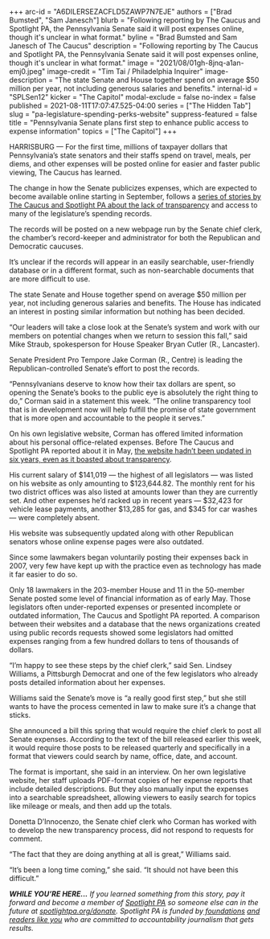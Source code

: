 +++
arc-id = "A6DILERSEZACFLD5ZAWP7N7EJE"
authors = ["Brad Bumsted", "Sam Janesch"]
blurb = "Following reporting by The Caucus and Spotlight PA, the Pennsylvania Senate said it will post expenses online, though it's unclear in what format."
byline = "Brad Bumsted and Sam Janesch of The Caucus"
description = "Following reporting by The Caucus and Spotlight PA, the Pennsylvania Senate said it will post expenses online, though it's unclear in what format."
image = "2021/08/01gh-8jnq-a1an-emj0.jpeg"
image-credit = "Tim Tai / Philadelphia Inquirer"
image-description = "The state Senate and House together spend on average $50 million per year, not including generous salaries and benefits."
internal-id = "SPLSen12"
kicker = "The Capitol"
modal-exclude = false
no-index = false
published = 2021-08-11T17:07:47.525-04:00
series = ["The Hidden Tab"]
slug = "pa-legislature-spending-perks-website"
suppress-featured = false
title = "Pennsylvania Senate plans first step to enhance public access to expense information"
topics = ["The Capitol"]
+++

HARRISBURG — For the first time, millions of taxpayer dollars that Pennsylvania’s state senators and their staffs spend on travel, meals, per diems, and other expenses will be posted online for easier and faster public viewing, The Caucus has learned.

The change in how the Senate publicizes expenses, which are expected to become available online starting in September, follows a <a href="https://www.spotlightpa.org/series/the-hidden-tab/" target="_blank">series of stories by The Caucus and Spotlight PA about the lack of transparency</a> and access to many of the legislature’s spending records.

The records will be posted on a new webpage run by the Senate chief clerk, the chamber’s record-keeper and administrator for both the Republican and Democratic caucuses.

<script src="https://www.spotlightpa.org/embed.js" async></script><div data-spl-embed-version="1" data-spl-src="https://www.spotlightpa.org/embeds/newsletter/"></div>

It’s unclear if the records will appear in an easily searchable, user-friendly database or in a different format, such as non-searchable documents that are more difficult to use.

The state Senate and House together spend on average $50 million per year, not including generous salaries and benefits. The House has indicated an interest in posting similar information but nothing has been decided.

“Our leaders will take a close look at the Senate’s system and work with our members on potential changes when we return to session this fall,” said Mike Straub, spokesperson for House Speaker Bryan Cutler (R., Lancaster).

Senate President Pro Tempore Jake Corman (R., Centre) is leading the Republican-controlled Senate’s effort to post the records.

“Pennsylvanians deserve to know how their tax dollars are spent, so opening the Senate’s books to the public eye is absolutely the right thing to do,” Corman said in a statement this week. “The online transparency tool that is in development now will help fulfill the promise of state government that is more open and accountable to the people it serves.”

On his own legislative website, Corman has offered limited information about his personal office-related expenses. Before The Caucus and Spotlight PA reported about it in May, <a href="https://www.spotlightpa.org/news/2021/05/pa-lawmaker-expenses-transparency-websites/" target="_blank">the website hadn’t been updated in six years, even as it boasted about transparency</a>.

His current salary of $141,019 — the highest of all legislators — was listed on his website as only amounting to $123,644.82. The monthly rent for his two district offices was also listed at amounts lower than they are currently set. And other expenses he’d racked up in recent years — $32,423 for vehicle lease payments, another $13,285 for gas, and $345 for car washes — were completely absent.

His website was subsequently updated along with other Republican senators whose online expense pages were also outdated.

Since some lawmakers began voluntarily posting their expenses back in 2007, very few have kept up with the practice even as technology has made it far easier to do so.

Only 18 lawmakers in the 203-member House and 11 in the 50-member Senate posted some level of financial information as of early May. Those legislators often under-reported expenses or presented incomplete or outdated information, The Caucus and Spotlight PA reported. A comparison between their websites and a database that the news organizations created using public records requests showed some legislators had omitted expenses ranging from a few hundred dollars to tens of thousands of dollars.

“I’m happy to see these steps by the chief clerk,” said Sen. Lindsey Williams, a Pittsburgh Democrat and one of the few legislators who already posts detailed information about her expenses.

Williams said the Senate’s move is “a really good first step,” but she still wants to have the process cemented in law to make sure it’s a change that sticks.

She announced a bill this spring that would require the chief clerk to post all Senate expenses. According to the text of the bill released earlier this week, it would require those posts to be released quarterly and specifically in a format that viewers could search by name, office, date, and account.

<script src="https://www.spotlightpa.org/embed.js" async></script><div data-spl-embed-version="1" data-spl-src="https://www.spotlightpa.org/embeds/donate/"></div>

The format is important, she said in an interview. On her own legislative website, her staff uploads PDF-format copies of her expense reports that include detailed descriptions. But they also manually input the expenses into a searchable spreadsheet, allowing viewers to easily search for topics like mileage or meals, and then add up the totals.

Donetta D’Innocenzo, the Senate chief clerk who Corman has worked with to develop the new transparency process, did not respond to requests for comment.

“The fact that they are doing anything at all is great,” Williams said.

“It’s been a long time coming,” she said. “It should not have been this difficult.”

<i><b>WHILE YOU’RE HERE...</b></i><i> If you learned something from this story, pay it forward and become a member of </i><a href="https://www.spotlightpa.org/"><i>Spotlight PA</i></a><i> so someone else can in the future at </i><a href="http://spotlightpa.org/donate"><i>spotlightpa.org/donate</i></a><i>. Spotlight PA is funded by</i><a href="https://www.spotlightpa.org/support"><i> foundations</i></a><i> </i><a href="https://www.spotlightpa.org/support"><i>and readers like you</i></a><i> who are committed to accountability journalism that gets results.</i>
